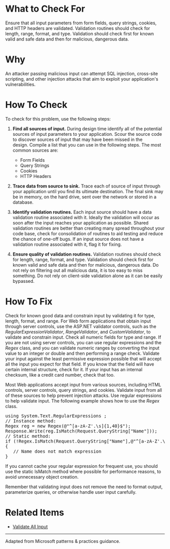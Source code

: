 # What to Check For

Ensure that all input parameters from form fields, query strings, cookies, and HTTP headers are validated. Validation routines should check for length, range, format, and type. Validation should check first for known valid and safe data and then for malicious, dangerous data.

# Why

An attacker passing malicious input can attempt SQL injection, cross-site scripting, and other injection attacks that aim to exploit your application's vulnerabilities.

# How To Check

To check for this problem, use the following steps: 

1.  **Find all sources of input.** During design time identify all of the potential sources of input parameters to your application. Scour the source code to discover sources of input that may have been missed in the design. Compile a list that you can use in the following steps. The most common sources are:

    *   Form Fields
    *   Query Strings
    *   Cookies
    *   HTTP Headers
    
2.  **Trace data from source to sink.** Trace each of source of input through your application until you find its ultimate destination. The final sink may be in memory, on the hard drive, sent over the network or stored in a database.

3.  **Identify validation routines.** Each input source should have a data validation routine associated with it. Ideally the validation will occur as soon after the input reaches your application as possible. Shared validation routines are better than creating many spread throughout your code base, check for consolidation of routines to aid testing and reduce the chance of one-off bugs. If an input source does not have a validation routine associated with it, flag it for fixing.

4.  **Ensure quality of validation routines.** Validation routines should check for length, range, format, and type. Validation should check first for known valid and safe data and then for malicious, dangerous data. Do not rely on filtering out all malicious data, it is too easy to miss something. Do not rely on client-side validation alone as it can be easily bypassed.

# How To Fix

Check for known good data and constrain input by validating it for type, length, format, and range. For Web form applications that obtain input through server controls, use the ASP.NET validator controls, such as the _RegularExpressionValidator_, _RangeValidator_, and _CustomValidator_, to validate and constrain input. Check all numeric fields for type and range. If you are not using server controls, you can use regular expressions and the _Regex_ class, and you can validate numeric ranges by converting the input value to an integer or double and then performing a range check. Validate your input against the least permissive expression possible that will accept all the input you expect for that field. If you know that the field will have certain internal structure, check for it. If your input has an internal checksum, like a credit card number, check that too.

Most Web applications accept input from various sources, including HTML controls, server controls, query strings, and cookies. Validate input from all of these sources to help prevent injection attacks. Use regular expressions to help validate input. The following example shows how to use the _Regex_ class.

<pre>using System.Text.RegularExpressions ;  
// Instance method:  
Regex reg = new Regex(@"^[a-zA-Z'.\s]{1,40}$");  
Response.Write(reg.IsMatch(Request.QueryString["Name"]));  
// Static method:  
if (!Regex.IsMatch(Request.QueryString["Name"],@"^[a-zA-Z'.\s]{1,40}$"))  
{  
   // Name does not match expression  
}</pre>

If you cannot cache your regular expression for frequent use, you should use the static IsMatch method where possible for performance reasons, to avoid unnecessary object creation.

Remember that validating input does not remove the need to format output, parameterize queries, or otherwise handle user input carefully.

# Related Items

*   [Validate All Input](/article/3de41277-0cc1-4ebc-8dd7-e96d161aa0ef)

* * *

Adapted from Microsoft patterns & practices guidance.